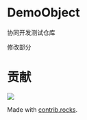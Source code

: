 # DemoObject
协同开发测试仓库

修改部分

# 贡献

<a href="https://github.com/Found-404/DemoObject/graphs/contributors">
  <img src="https://contrib.rocks/image?repo=Found-404/DemoObject" />
</a>

Made with [contrib.rocks](https://contrib.rocks).
